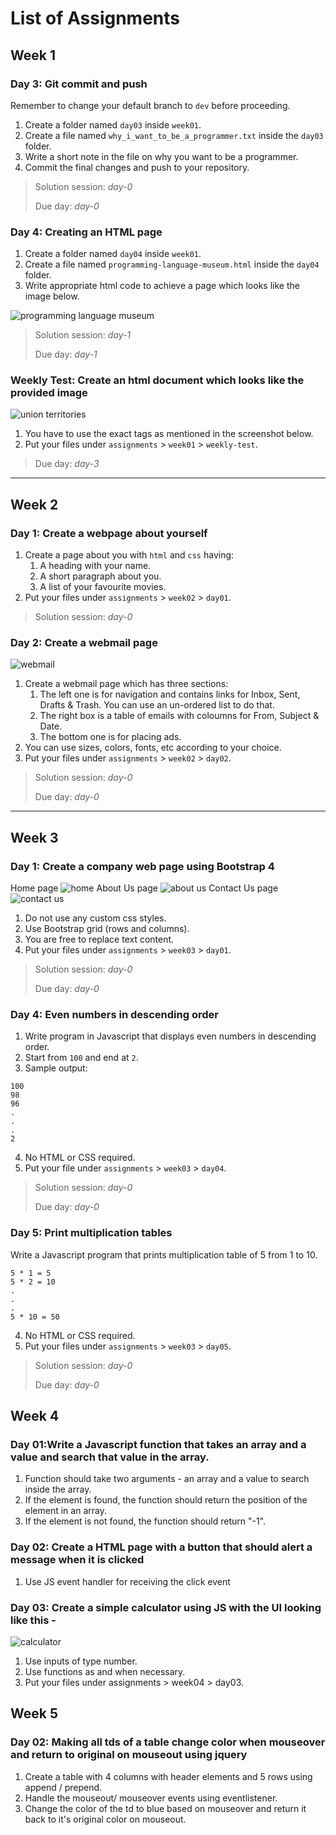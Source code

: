# List of Assignments

## Week 1

### Day 3: Git commit and push

Remember to change your default branch to `dev` before proceeding.

1. Create a folder named `day03` inside `week01`.
2. Create a file named `why_i_want_to_be_a_programmer.txt` inside the `day03` folder.
3. Write a short note in the file on why you want to be a programmer.
4. Commit the final changes and push to your repository.

> Solution session: _day-0_
>
> Due day: _day-0_

### Day 4: Creating an HTML page

1. Create a folder named `day04` inside `week01`.
2. Create a file named `programming-language-museum.html` inside the `day04` folder.
3. Write appropriate html code to achieve a page which looks like the image below.

![programming language museum](images/programming-language-museum.png)

> Solution session: _day-1_
>
> Due day: _day-1_
### Weekly Test: Create an html document which looks like the provided image
![union territories](images/union-territories.png)

1. You have to use the exact tags as mentioned in the screenshot below.
2. Put your files under `assignments` > `week01` > `weekly-test`.


> Due day: _day-3_
----------
## Week 2

### Day 1: Create a webpage about yourself

1. Create a page about you with `html` and `css` having:
    1. A heading with your name.
    2. A short paragraph about you.
    3. A list of your favourite movies.
2. Put your files under `assignments` > `week02` > `day01`.

> Solution session: _day-0_
>
### Day 2: Create a webmail page
![webmail](images/webmail.png)

1. Create a webmail page which has three sections:
    1. The left one is for navigation and contains links for Inbox, Sent, Drafts & Trash. You can use an un-ordered list to do that.
    2. The right box is a table of emails with coloumns for From, Subject & Date.
    3. The bottom one is for placing ads.
2. You can use sizes, colors, fonts, etc according to your choice.
3. Put your files under `assignments` > `week02` > `day02`.

> Solution session: _day-0_
>
> Due day: _day-0_
----------
## Week 3
### Day 1: Create a company web page using Bootstrap 4

Home page
![home](images/bootstrap-company-home.png)
About Us page
![about us](images/bootstrap-company-about.png)
Contact Us page
![contact us](images/bootstrap-company-contact.png)

1. Do not use any custom css styles.
2. Use Bootstrap grid (rows and columns).
3. You are free to replace text content.
4. Put your files under `assignments` > `week03` > `day01`.

> Solution session: _day-0_
>
> Due day: _day-0_


### Day 4: Even numbers in descending order

1. Write program in Javascript that displays even numbers in descending order.
2. Start from `100` and end at `2`.
3. Sample output:
```
100
98
96
.
.
.
2
```
4. No HTML or CSS required.
5. Put your file under `assignments` > `week03` > `day04`.

> Solution session: _day-0_
>
> Due day: _day-0_

### Day 5: Print multiplication tables

Write a Javascript program that prints multiplication table of 5 from 1 to 10.
```
5 * 1 = 5
5 * 2 = 10
.
.
.
5 * 10 = 50
```
4. No HTML or CSS required.
5. Put your files under `assignments` > `week03` > `day05`.

> Solution session: _day-0_
>
> Due day: _day-0_

## Week 4

### Day 01:Write a Javascript function that takes an array and a value and search that value in the array.

1. Function should take two arguments - an array and a value to search inside the array.
2. If the element is found, the function should return the position of the element in an array.
3. If the element is not found, the function should return "-1".

### Day 02: Create a HTML page with a button that should alert a message when it is clicked

1. Use JS event handler for receiving the click event

### Day 03: Create a simple calculator using JS with the UI looking like this -
![calculator](images/calculator.png)
1. Use inputs of type number.
2. Use functions as and when necessary.
3. Put your files under assignments > week04 > day03.

## Week 5
### Day 02: Making all tds of a table change color when mouseover and return to original on mouseout using jquery

1. Create a table with 4 columns with header elements and 5 rows using append / prepend.
2. Handle the mouseout/ mouseover events using eventlistener.
3. Change the color of the td to blue based on mouseover and return it back to it's original color on mouseout.

